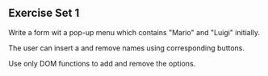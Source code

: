## Exercise Set 1

Write a form wit a pop-up menu which contains "Mario" and "Luigi" initially.

The user can insert a and remove names using corresponding buttons.

Use only DOM functions to add and remove the options.
